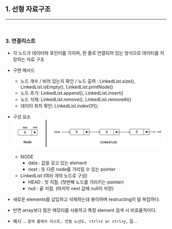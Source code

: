 ## 1. 선형 자료구조

---

<br>

### **3. 연결리스트**

- 각 노드가 데이터와 포인터를 가지며, 한 줄로 연결되어 있는 방식으로 데이터를 저장하는 자료 구조
- 구현 메서드
  - 노드 개수 / 비어 있는지 확인 / 노드 출력 : LinkedList.size(), LinkedList.isEmpty(), LinkedList.printNode()
  - 노드 추가: LinkedList.append(), LinkedList.insert()
  - 노드 삭제: LinkedList.remove(), LinkedList.removeAt()
  - 데이터 위치 확인: LinkedList.indexOf();
- 구성 요소
  ![image](./LinkedList.png)
  - NODE
    - data : 값을 갖고 있는 element
    - next : 또 다른 node를 가리킬 수 있는 pointer
  - LinkedList (여러 개의 노드로 구성)
    - HEAD : 첫 지점. (첫번째 노드를 가리키는 pointer)
    - null : 끝 지점. (마지막 next 값에 null이 저장)
- 새로운 elements를 삽입하고 삭제하는데 용이하며 restructing이 덜 복잡하다.
- 반면 array보다 많은 메모리를 사용하고 특정 element 검색 시 비효율적이다.

- 예시 ...
  `음악 플레이 리스트, 전철 노선도, ctrl+z or ctrl+y,` 등...
